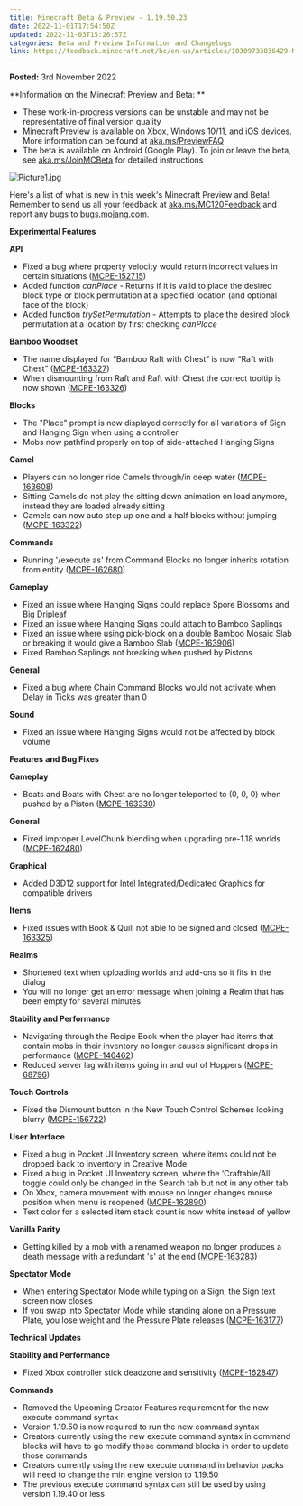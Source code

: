 ```yaml
---
title: Minecraft Beta & Preview - 1.19.50.23
date: 2022-11-01T17:54:50Z
updated: 2022-11-03T15:26:57Z
categories: Beta and Preview Information and Changelogs
link: https://feedback.minecraft.net/hc/en-us/articles/10309733836429-Minecraft-Beta-Preview-1-19-50-23
---
```


**Posted:** 3rd November 2022

**Information on the Minecraft Preview and Beta: **

- These work-in-progress versions can be unstable and may not be representative of final version quality
- Minecraft Preview is available on Xbox, Windows 10/11, and iOS devices. More information can be found at [aka.ms/PreviewFAQ](http://aka.ms/PreviewFAQ)
- The beta is available on Android (Google Play). To join or leave the beta, see [aka.ms/JoinMCBeta](https://aka.ms/JoinMCBeta) for detailed instructions

![Picture1.jpg](https://feedback.minecraft.net/hc/article_attachments/10309737817741)

Here's a list of what is new in this week's Minecraft Preview and Beta! Remember to send us all your feedback at [aka.ms/MC120Feedback](https://aka.ms/MC120Feedback) and report any bugs to [bugs.mojang.com](http://bugs.mojang.com/).  
  

**Experimental Features**

**API**

- Fixed a bug where property velocity would return incorrect values in certain situations ([MCPE-152715](https://bugs.mojang.com/browse/MCPE-152715))
- Added function *canPlace* - Returns if it is valid to place the desired block type or block permutation at a specified location (and optional face of the block)
- Added function *trySetPermutation* - Attempts to place the desired block permutation at a location by first checking *canPlace*

**Bamboo Woodset**

- The name displayed for “Bamboo Raft with Chest” is now “Raft with Chest” ([MCPE-163327](https://bugs.mojang.com/browse/MCPE-163327))
- When dismounting from Raft and Raft with Chest the correct tooltip is now shown ([MCPE-163326](https://bugs.mojang.com/browse/MCPE-163326))

**Blocks**

- The "Place" prompt is now displayed correctly for all variations of Sign and Hanging Sign when using a controller
- Mobs now pathfind properly on top of side-attached Hanging Signs

**Camel**

- Players can no longer ride Camels through/in deep water ([MCPE-163608](https://bugs.mojang.com/browse/MCPE-163608))
- Sitting Camels do not play the sitting down animation on load anymore, instead they are loaded already sitting
- Camels can now auto step up one and a half blocks without jumping ([MCPE-163322](https://bugs.mojang.com/browse/MCPE-163322))

**Commands**

- Running '/execute as' from Command Blocks no longer inherits rotation from entity ([MCPE-162680](https://bugs.mojang.com/browse/MCPE-162680))

**Gameplay**

- Fixed an issue where Hanging Signs could replace Spore Blossoms and Big Dripleaf
- Fixed an issue where Hanging Signs could attach to Bamboo Saplings
- Fixed an issue where using pick-block on a double Bamboo Mosaic Slab or breaking it would give a Bamboo Slab ([MCPE-163906](https://bugs.mojang.com/browse/MCPE-163906))
- Fixed Bamboo Saplings not breaking when pushed by Pistons

**General**

- Fixed a bug where Chain Command Blocks would not activate when Delay in Ticks was greater than 0

**Sound**

- Fixed an issue where Hanging Signs would not be affected by block volume  
    

**Features** **and Bug Fixes**

**Gameplay**

- Boats and Boats with Chest are no longer teleported to (0, 0, 0) when pushed by a Piston ([MCPE-163330](https://bugs.mojang.com/browse/MCPE-163330))

**General**

- Fixed improper LevelChunk blending when upgrading pre-1.18 worlds ([MCPE-162480](https://bugs.mojang.com/browse/MCPE-162480))

**Graphical**

- Added D3D12 support for Intel Integrated/Dedicated Graphics for compatible drivers

**Items**

- Fixed issues with Book & Quill not able to be signed and closed ([MCPE-163325](https://bugs.mojang.com/browse/MCPE-163325))

**Realms**

- Shortened text when uploading worlds and add-ons so it fits in the dialog
- You will no longer get an error message when joining a Realm that has been empty for several minutes

**Stability and Performance**

- Navigating through the Recipe Book when the player had items that contain mobs in their inventory no longer causes significant drops in performance ([MCPE-146462](https://bugs.mojang.com/browse/MCPE-146462))
- Reduced server lag with items going in and out of Hoppers ([MCPE-68796](https://bugs.mojang.com/browse/MCPE-68796))

**Touch Controls**

- Fixed the Dismount button in the New Touch Control Schemes looking blurry ([MCPE-156722](https://bugs.mojang.com/browse/MCPE-156722))

**User** **Interface**

- Fixed a bug in Pocket UI Inventory screen, where items could not be dropped back to inventory in Creative Mode
- Fixed a bug in Pocket UI Inventory screen, where the ‘Craftable/All’ toggle could only be changed in the Search tab but not in any other tab
- On Xbox, camera movement with mouse no longer changes mouse position when menu is reopened ([MCPE-162890](https://bugs.mojang.com/browse/MCPE-162890))
- Text color for a selected item stack count is now white instead of yellow

**Vanilla Parity**

- Getting killed by a mob with a renamed weapon no longer produces a death message with a redundant 's' at the end ([MCPE-163283](https://bugs.mojang.com/browse/MCPE-163283))

**Spectator Mode**

- When entering Spectator Mode while typing on a Sign, the Sign text screen now closes
- If you swap into Spectator Mode while standing alone on a Pressure Plate, you lose weight and the Pressure Plate releases ([MCPE-163177](https://bugs.mojang.com/browse/MCPE-163177))  
    

**Technical Updates**

**Stability and Performance**

- Fixed Xbox controller stick deadzone and sensitivity ([MCPE-162847](https://bugs.mojang.com/browse/MCPE-162847))

**Commands**

- Removed the Upcoming Creator Features requirement for the new execute command syntax
- Version 1.19.50 is now required to run the new command syntax
- Creators currently using the new execute command syntax in command blocks will have to go modify those command blocks in order to update those commands
- Creators currently using the new execute command in behavior packs will need to change the min engine version to 1.19.50
- The previous execute command syntax can still be used by using version 1.19.40 or less
